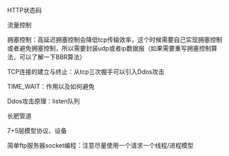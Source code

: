 HTTP状态码

流量控制

拥塞控制：高延迟拥塞控制会降低tcp传输效率，这个时候需要自己实现拥塞控制或者避免拥塞控制，所以需要封装udp或者ip数据报（如果需要重写拥塞控制算法，可以了解一下BBR算法）

TCP连接的建立与终止：从tcp三次握手可以引入Ddos攻击

TIME_WAIT：作用以及如何避免

Ddos攻击原理：listen队列

长肥管道

7+5层模型协议、设备

简单ftp服务器socket编程：注意尽量使用一个请求一个线程/进程模型